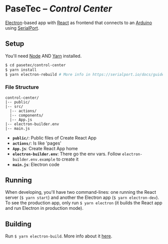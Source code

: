 # PaseTec – _Control Center_

[Electron](http://electronjs.org)-based app with [React](https://reactjs.org/) as frontend that connects to an [Arduino](https://www.arduino.cc/) using [SerialPort](https://serialport.io/).

## Setup

You'll need [Node](https://nodejs.org/en/) AND [Yarn](https://yarnpkg.com/en/) installed.

```bash
$ cd pasetec/control-center
$ yarn install
$ yarn electron-rebuild # More info in https://serialport.io/docs/guide-installation#electron
```

### File Structure

```
control-center/
|-- public/
|-- src/
  |-- actions/
  |-- components/
  |-- App.js
|-- electron-builder.env
|-- main.js
```

- **`public/`**: Public files of Create React App
- **`actions/`**: Is like 'pages'
- **`App.js`**: Create React App home
- **`electron-builder.env`**: There go the env vars. Follow `electron-builder.env.example` to create it
- **`main.js`**: Electron code

## Running

When developing, you'll have two command-lines: one running the React server (`$ yarn start`) and another the Electron app (`$ yarn electron-dev`). To see the production app, only run `$ yarn electron` (it builds the React app and run Electron in production mode).

## Building

Run `$ yarn electron-build`. More info about it [here](https://www.electron.build/).
